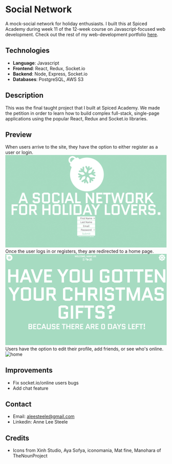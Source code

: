 # Social Network
A mock-social network for holiday enthusiasts. I built this at Spiced Academy during week 11 of the 12-week course on Javascript-focused web development. Check out the rest of my web-development portfolio [here](https://github.com/aleesteele/portfolio).

## Technologies
- **Language**: Javascript
- **Frontend**: React, Redux, Socket.io
- **Backend**: Node, Express, Socket.io
- **Databases**: PostgreSQL, AWS S3

## Description
This was the final taught project that I built at Spiced Academy. We made the petition in order to learn how to build complex full-stack, single-page applications using the popular React, Redux and Socket.io libraries.

## Preview
When users arrive to the site, they have the option to either register as a user or login.
![welcome](https://github.com/aleesteele/social-network/blob/master/public/preview/welcome.gif)
Once the user logs in or registers, they are redirected to a home page.
![home](https://github.com/aleesteele/social-network/blob/master/public/preview/home.png)
Users have the option to edit their profile, add friends, or see who's online.
![home](https://github.com/aleesteele/social-network/blob/master/public/preview/features.gif)

## Improvements
- Fix socket.io/online users bugs
- Add chat feature

## Contact
- Email: aleesteele@gmail.com
- Linkedin: Anne Lee Steele

## Credits
- Icons from Xinh Studio, Aya Sofya, iconomania, Mat fine, Manohara of TheNounProject
